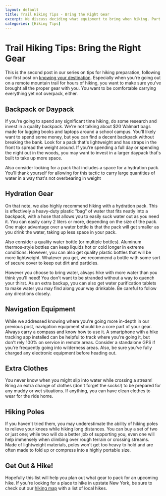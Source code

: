 ```yaml
---
layout: default
title: Trail Hiking Tips - Bring the Right Gear
excerpt: We discuss deciding what equipment to bring when hiking. Part of a series on outdoor trail hiking tips
categories: [Hiking Tips]
---
```

 
<h1>Trail Hiking Tips: Bring the Right Gear</h1>

<p>This is the second post in our series on tips for hiking preparation, following our first post on <a href="http://newyorktrailheads.com/2016/07/31/Hiking-Tips-Know-Your-Destination.html">knowing your destination</a>. Especially when you're going out on a remote mountain trail for hours of hiking, you want to make sure you've brought all the proper gear with you. You want to be comfortable carrying everything yet not overpack, either.</p>

<h2>Backpack or Daypack</h2>

<p>If you're going to spend any significant time hiking, do some research and invest in a quality backpack. We're not talking about $20 Walmart bags made for lugging books and laptops around a school campus. You'll likely want to spend some money, but you can find a decent backpack without breaking the bank. Look for a pack that's lightweight and has straps in the front to spread the weight around. If you're spending a full day or spending the night out in the woods, you may want to invest in a larger daypack that's built to take up more space.</p>

<p>Also consider looking for a pack that includes a space for a hydration pack. You'll thank yourself for allowing for this tactic to carry large quantities of water in a way that's not overbearing in weight</p>

<h2>Hydration Gear</h2>

<p>On that note, we also highly recommend hiking with a hydration pack. This is effectively a heavy-duty plastic "bag" of water that fits neatly into a backpack, with a hose that allows you to easily suck water out as you need it. You can easily carry 2 liters or more, depending on the size of the pack. One major advantage over a water bottle is that the pack will get smaller as you drink the water, taking up less space in your pack.</p>

<p>Also consider a quality water bottle (or multiple bottles). Aluminum thermos-style bottles can keep liquids hot or cold longer in extreme conditions. However, you can also get quality plastic bottles that will be more lightweight. Whatever you get, we recommend a bottle with some sort of secure cover to keep out dirt and particles.</p>

<p>However you choose to bring water, always hike with more water than you think you'll need! You don't want to be stranded without a way to quench your thirst. As an extra backup, you can also get water purification tablets to make water you may find along your way drinkable. Be careful to follow any directions closely.</p>

<h2>Navigation Equipment</h2>

<p>While we addressed knowing where you're going more in-depth in our previous post, navigation equipment should be a core part of your gear. Always carry a compass and know how to use it. A smartphone with a hike tracking app installed can be helpful to track where you're going it, but don't rely 100% on service in remote areas. Consider a standalone GPS if you're frequently going into wilderness areas. Also, be sure you've fully charged any electronic equipment before heading out.</p>

<h2>Extra Clothes</h2>

<p>You never know when you might slip into water while crossing a stream! Bring an extra change of clothes (don't forget the socks!) to be prepared for any muddy or wet situations. If anything, you can have clean clothes to wear for the ride home.</p>

<h2>Hiking Poles</h2>

<p>If you haven't tried them, you may underestimate the ability of hiking poles to relieve your knees while hiking long distances. You can buy a set of two or just one; while two will do a better job of supporting you, even one will help immensely when climbing over rough terrain or crossing streams. Made of lightweight materials, poles won't get too heavy to hold and are often made to fold up or compress into a highly portable size.</p>

<h2>Get Out &amp; Hike!</h2>

<p>Hopefully this list will help you plan out what gear to pack for an upcoming hike. If you're looking for a place to hike in upstate New York, be sure to check out our <a href="http://newyorktrailheads.com/hiking-map.html">hiking map</a> with a list of local hikes.</p>